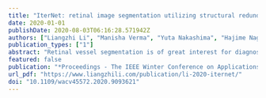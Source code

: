 ```yaml
---
title: "IterNet: retinal image segmentation utilizing structural redundancy in vessel networks"
date: 2020-01-01
publishDate: 2020-08-03T06:16:28.571942Z
authors: ["Liangzhi Li", "Manisha Verma", "Yuta Nakashima", "Hajime Nagahara", "Ryo Kawasaki"]
publication_types: ["1"]
abstract: "Retinal vessel segmentation is of great interest for diagnosis of retinal vascular diseases. To further improve the performance of vessel segmentation, we propose IterNet, a new model based on UNet, with the ability to find obscured details of the vessel from the segmented vessel image itself, rather than the raw input image. IterNet consists of multiple iterations of a mini-UNet, which can be 4$backslashtimes$ deeper than the common UNet. IterNet also adopts the weight-sharing and skip-connection features to facilitate training; therefore, even with such a large architecture, IterNet can still learn from merely 10$backslashsim$20 labeled images, without pre-training or any prior knowledge. IterNet achieves AUCs of 0.9816, 0.9851, and 0.9881 on three mainstream datasets, namely DRIVE, CHASE-DB1, and STARE, respectively, which currently are the best scores in the literature. The source code is available."
featured: false
publication: "*Proceedings - The IEEE Winter Conference on Applications of Computer Vision (WACV)*"
url_pdf: "https://www.liangzhili.com/publication/li-2020-iternet/"
doi: "10.1109/wacv45572.2020.9093621"
---
```


